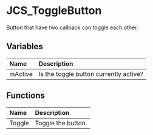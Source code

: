 # JCS_ToggleButton

Button that have two callback can toggle each other.

## Variables

| Name | Description |
|:---|:---|
| mActive | Is the toggle button currently active? |

## Functions

| Name | Description |
|:---|:---|
| Toggle | Toggle the button. |
